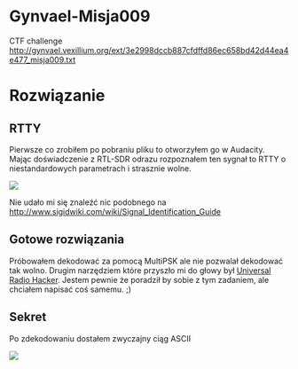 # Gynvael-Misja009
CTF challenge http://gynvael.vexillium.org/ext/3e2998dccb887cfdffd86ec658bd42d44ea4e477_misja009.txt

# Rozwiązanie
## RTTY
Pierwsze co zrobiłem po pobraniu pliku to otworzyłem go w Audacity.
Mając doświadczenie z RTL-SDR odrazu rozpoznałem ten sygnał to RTTY o niestandardowych parametrach i strasznie wolne.


![](http://i.imgur.com/sIX2OIv.png)

Nie udało mi się znaleźć nic podobnego na http://www.sigidwiki.com/wiki/Signal_Identification_Guide

## Gotowe rozwiązania
Próbowałem dekodować za pomocą MultiPSK ale nie pozwalał dekodować tak wolno.
Drugim narzędziem które przyszło mi do głowy był [Universal Radio Hacker](https://github.com/jopohl/urh). Jestem pewnie że poradził by sobie z tym zadaniem, ale chciałem napisać coś samemu. ;)

## Sekret
Po zdekodowaniu dostałem zwyczajny ciąg ASCII

![](http://i.imgur.com/qRl031d.png)
